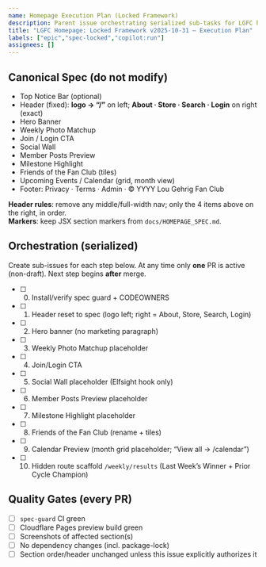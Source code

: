 ```yaml
---
name: Homepage Execution Plan (Locked Framework)
description: Parent issue orchestrating serialized sub-tasks for LGFC homepage
title: "LGFC Homepage: Locked Framework v2025-10-31 — Execution Plan"
labels: ["epic","spec-locked","copilot:run"]
assignees: []
---
```


## Canonical Spec (do not modify)
- Top Notice Bar (optional)
- Header (fixed): **logo → “/”** on left; **About · Store · Search · Login** on right (exact)
- Hero Banner
- Weekly Photo Matchup
- Join / Login CTA
- Social Wall
- Member Posts Preview
- Milestone Highlight
- Friends of the Fan Club (tiles)
- Upcoming Events / Calendar (grid, month view)
- Footer: Privacy · Terms · Admin · © YYYY Lou Gehrig Fan Club

**Header rules**: remove any middle/full-width nav; only the 4 items above on the right, in order.  
**Markers**: keep JSX section markers from `docs/HOMEPAGE_SPEC.md`.

## Orchestration (serialized)
Create sub-issues for each step below. At any time only **one** PR is active (non-draft). Next step begins **after** merge.

- [ ] 0. Install/verify spec guard + CODEOWNERS
- [ ] 1. Header reset to spec (logo left; right = About, Store, Search, Login)
- [ ] 2. Hero banner (no marketing paragraph)
- [ ] 3. Weekly Photo Matchup placeholder
- [ ] 4. Join/Login CTA
- [ ] 5. Social Wall placeholder (Elfsight hook only)
- [ ] 6. Member Posts Preview placeholder
- [ ] 7. Milestone Highlight placeholder
- [ ] 8. Friends of the Fan Club (rename + tiles)
- [ ] 9. Calendar Preview (month grid placeholder; “View all → /calendar”)
- [ ] 10. Hidden route scaffold `/weekly/results` (Last Week’s Winner + Prior Cycle Champion)

## Quality Gates (every PR)
- [ ] `spec-guard` CI green
- [ ] Cloudflare Pages preview build green
- [ ] Screenshots of affected section(s)
- [ ] No dependency changes (incl. package-lock)
- [ ] Section order/header unchanged unless this issue explicitly authorizes it
